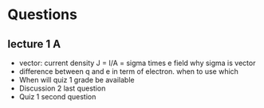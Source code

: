 # Questions

## lecture 1 A

- vector: current density J = I/A = sigma times e field why sigma is vector
- difference between q and e in term of electron. when to use which
- When will quiz 1 grade be available
- Discussion 2 last question
- Quiz 1 second question